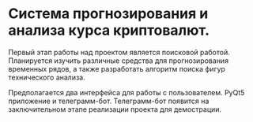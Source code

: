 # Система прогнозирования и анализа курса криптовалют.

Первый этап работы над проектом является поисковой работой. 
Планируется изучить различные средства для прогнозирования временных рядов, 
а также разработать алгоритм поиска фигур технического анализа.

Предполагается два интерфейса для работы с пользователем. PyQt5 приложение и телеграмм-бот.
Телеграмм-бот появится на заключительном этапе реализации проекта для демострации.

